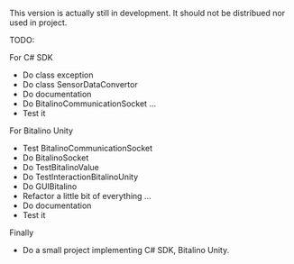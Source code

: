 This version is actually still in development. It should not be distribued nor used in project.

TODO:

For C# SDK
- Do class exception
- Do class SensorDataConvertor
- Do documentation
- Do BitalinoCommunicationSocket ...
- Test it

For Bitalino Unity
- Test BitalinoCommunicationSocket
- Do BitalinoSocket
- Do TestBitalinoValue
- Do TestInteractionBitalinoUnity
- Do GUIBitalino
- Refactor a little bit of everything ...
- Do documentation
- Test it

Finally
- Do a small project implementing C# SDK, Bitalino Unity.